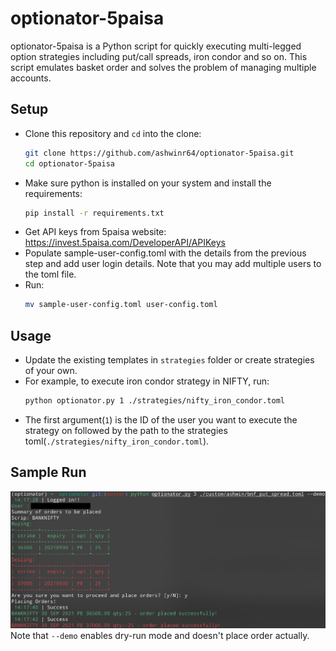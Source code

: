 # optionator-5paisa

optionator-5paisa is a Python script for quickly executing multi-legged option strategies including put/call spreads, 
iron condor and so on. This script emulates basket order and solves the problem of managing multiple accounts.

## Setup

* Clone this repository and `cd` into the clone:
    ```bash
    git clone https://github.com/ashwinr64/optionator-5paisa.git
    cd optionator-5paisa
    ```
* Make sure python is installed on your system and install the requirements:
    ```bash
    pip install -r requirements.txt
    ```
* Get API keys from 5paisa website: https://invest.5paisa.com/DeveloperAPI/APIKeys
* Populate sample-user-config.toml with the details from the previous step and add user login details. Note that you 
  may add multiple users to the toml file. 
* Run:
    ```bash
    mv sample-user-config.toml user-config.toml
    ```

## Usage
* Update the existing templates in `strategies` folder or create strategies of your own.
* For example, to execute iron condor strategy in NIFTY, run:
    ```bash
    python optionator.py 1 ./strategies/nifty_iron_condor.toml
    ```
* The first argument(`1`) is the ID of the user you want to execute the strategy on followed by the path to the strategies toml(`./strategies/nifty_iron_condor.toml`).

## Sample Run
![](assets/sample_usage.png)
Note that `--demo` enables dry-run mode and doesn't place order actually.